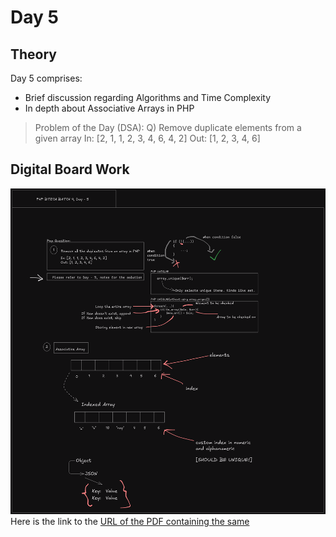 # Day 5

## Theory
Day 5 comprises: 
- Brief discussion regarding Algorithms and Time Complexity
- In depth about Associative Arrays in PHP

> Problem of the Day (DSA):
> Q) Remove duplicate elements from a given array
> In: [2, 1, 1, 2, 3, 4, 6, 4, 2]
> Out: [1, 2, 3, 4, 6]

## Digital Board Work
![Day 5 Boardwork](../docs/images/Day%205/Day5_docs.excalidraw.png)
Here is the link to the [URL of the PDF containing the same](../docs/pdfs/Day%205/Day5_docs.pdf)